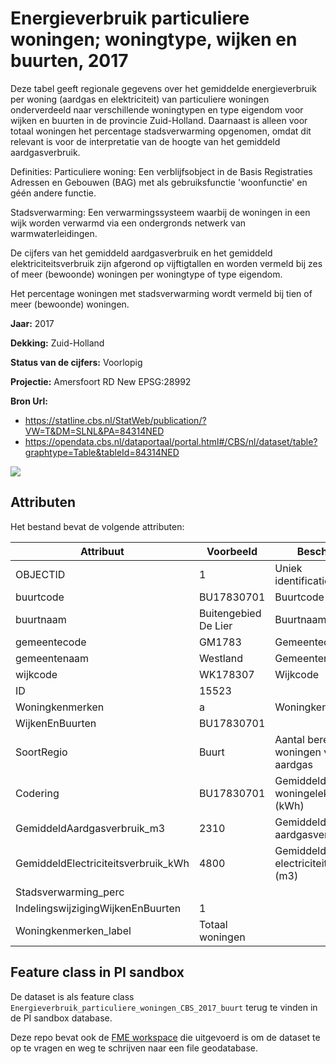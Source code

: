
# Energieverbruik particuliere woningen; woningtype, wijken en buurten, 2017

Deze tabel geeft regionale gegevens over het gemiddelde energieverbruik per woning (aardgas en elektriciteit) van particuliere woningen onderverdeeld naar verschillende woningtypen en type eigendom voor wijken en buurten in de provincie Zuid-Holland. Daarnaast is alleen voor totaal woningen het percentage stadsverwarming opgenomen, omdat dit relevant is voor de interpretatie van de hoogte van het gemiddeld aardgasverbruik.

Definities:
Particuliere woning:
Een verblijfsobject in de Basis Registraties Adressen en Gebouwen (BAG) met als gebruiksfunctie 'woonfunctie' en géén andere functie. 

Stadsverwarming:
Een verwarmingssysteem waarbij de woningen in een wijk worden verwarmd via een ondergronds netwerk van warmwaterleidingen.

De cijfers van het gemiddeld aardgasverbruik en het gemiddeld elektriciteitsverbruik zijn afgerond op vijftigtallen en worden vermeld bij zes of meer (bewoonde) woningen per woningtype of type eigendom.

Het percentage woningen met stadsverwarming wordt vermeld bij tien of meer (bewoonde) woningen. 

**Jaar:** 2017

**Dekking:** Zuid-Holland

**Status van de cijfers:** Voorlopig

**Projectie:** Amersfoort RD New EPSG:28992

**Bron Url:** 
* https://statline.cbs.nl/StatWeb/publication/?VW=T&DM=SLNL&PA=84314NED
* https://opendata.cbs.nl/dataportaal/portal.html#/CBS/nl/dataset/table?graphtype=Table&tableId=84314NED

![](voorbeeld_energieverbruik_cbs_2017_buurt.png)

## Attributen

Het bestand bevat de volgende attributen:

| Attribuut          | Voorbeeld | Beschrijving | 
|----------         |-----------|--------------|
| OBJECTID| 1| Uniek identificatienummer |
|buurtcode| BU17830701  | Buurtcode |
|buurtnaam | Buitengebied De Lier | Buurtnaam|
|gemeentecode |GM1783 | Gemeentecode|
|gemeentenaam |Westland| Gemeentenaam|
|wijkcode |WK178307 | Wijkcode|
|ID |15523| |
|Woningkenmerken |a | Woningkenmerken|
|WijkenEnBuurten | BU17830701| |
|SoortRegio|Buurt | Aantal berekende woningen voor aardgas|
|Codering |BU17830701 | Gemiddeld woningelektraverbruik (kWh)|
|GemiddeldAardgasverbruik_m3 |2310 | Gemiddeld aardgasverbruik (m3)|
|GemiddeldElectriciteitsverbruik_kWh |4800 | Gemiddeld electriciteitsverbruik (m3)|
|Stadsverwarming_perc|<null> | |
|IndelingswijzigingWijkenEnBuurten |1 | |
|Woningkenmerken_label | Totaal woningen ||

## Feature class in PI sandbox

De dataset is als feature class `Energieverbruik_particuliere_woningen_CBS_2017_buurt` terug te vinden in de PI sandbox database.

Deze repo bevat ook de [FME workspace](Energieverbruik_particuliere_woningen_2017.fmw) die uitgevoerd is om de dataset te op te vragen en weg te schrijven naar een file geodatabase.



